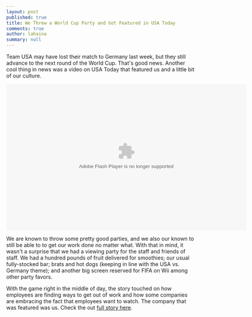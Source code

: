 ```yaml
---
layout: post
published: true
title: We Threw a World Cup Party and Got Featured in USA Today
comments: true
author: lahaina
summary: null
---
```


Team USA may have lost their match to Germany last week, but they still advance to the next round of the World Cup. That's good news. Another cool thing in news was a video on USA Today that featured us and a little bit of our culture.

<object id="flashObj" width="640" height="390" classid="clsid:D27CDB6E-AE6D-11cf-96B8-444553540000" codebase="http://download.macromedia.com/pub/shockwave/cabs/flash/swflash.cab#version=9,0,47,0"><param name="movie" value="http://c.brightcove.com/services/viewer/federated_f9?isSlim=1" /><param name="bgcolor" value="#FFFFFF  " /><param name="flashVars" value="videoId=3644592927001&playerID=2207682275001&playerKey=AQ~~,AAAABvaL8JE~,ufBHq_I6Fnwgpz2JFHz_Jerf-MHxK_Ad&domain=embed&dynamicStreaming=true" /><param name="base" value="http://admin.brightcove.com" /><param name="seamlesstabbing" value="false" /><param name="allowFullScreen" value="true" /><param name="swLiveConnect" value="true" /><param name="allowScriptAccess" value="always" /><embed src="http://c.brightcove.com/services/viewer/federated_f9?isSlim=1" bgcolor="#FFFFFF  " flashVars="videoId=3644592927001&playerID=2207682275001&playerKey=AQ~~,AAAABvaL8JE~,ufBHq_I6Fnwgpz2JFHz_Jerf-MHxK_Ad&domain=embed&dynamicStreaming=true" base="http://admin.brightcove.com" name="flashObj" width="640" height="390" seamlesstabbing="false" type="application/x-shockwave-flash" allowFullScreen="true" swLiveConnect="true" allowScriptAccess="always" pluginspage="http://www.macromedia.com/shockwave/download/index.cgi?P1_Prod_Version=ShockwaveFlash"></embed></object>

We are known to throw some pretty good parties, and we also our known to still be able to to get our work done no matter what. With that in mind, it wasn't a surprise that we had a viewing party for the staff and friends of staff. We had a hundred pounds of fruit delivered for smoothies; our usual fully-stocked bar; brats and hot dogs (keeping in line with the USA vs. Germany theme); and another big screen reserved for FIFA on Wii among other party favors.

With the game right in the middle of day, the story touched on how employees are finding ways to get out of work and how some companies are embracing the fact that employees want to watch. The company that was featured was us. Check the out [full story here](http://www.usatoday.com/story/money/business/2014/06/25/soccer-world-cup-fans-work/11354977/).